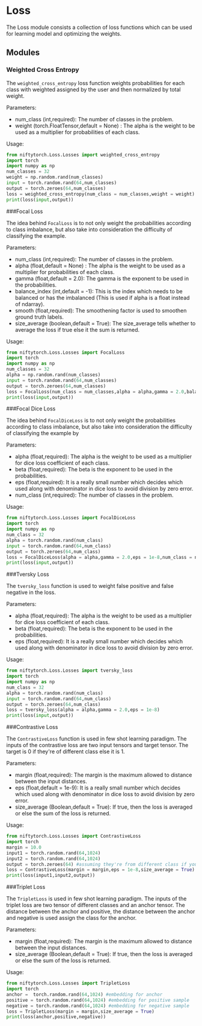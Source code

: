 # Loss

The Loss module consists a collection of loss functions which can be used for learning model and optimizing the weights.

## Modules 

### Weighted Cross Entropy

The `weighted_cross_entropy` loss function weights probabilities for each class with weighted assigned by the user and then normalized by total weight.<br>

Parameters:
<ul>
<li>num_class (int,required): The number of classes in the problem.
<li>weight (torch.FloatTensor,default = None) : The alpha is the weight to be used as a multiplier for probabilities of each class.
</ul>

Usage:

```python
from niftytorch.Loss.Losses import weighted_cross_entropy
import torch
import numpy as np
num_classes = 32
weight = np.random.rand(num_classes)
input = torch.random.rand(64,num_classes)
output = torch.zeroes(64,num_classes)
loss = weighted_cross_entropy(num_class = num_classes,weight = weight)
print(loss(input,output))
```

###Focal Loss

The idea behind `FocalLoss` is to not only weight the probabilities according to class imbalance, but also take into consideration the difficulty of classifying the example. 

Parameters:
<ul>
<li>num_class (int,required): The number of classes in the problem.
<li>alpha (float,default = None) : The alpha is the weight to be used as a multiplier for probabilities of each class.
<li>gamma (float,default = 2.0): The gamma is the exponent to be used in the probabilities.
<li>balance_index (int,default = -1): This is the index which needs to be balanced or has the imbalanced (This is used if alpha is a float instead of ndarray).
<li>smooth (float,required): The smoothening factor is used to smoothen ground truth labels.
<li>size_average (boolean,default = True): The size_average tells whether to average the loss if true else it the sum is returned.
</ul>

Usage:

```python
from niftytorch.Loss.Losses import FocalLoss
import torch
import numpy as np
num_classes = 32
alpha = np.random.rand(num_classes)
input = torch.random.rand(64,num_classes)
output = torch.zeroes(64,num_classes)
loss = FocalLoss(num_class = num_classes,alpha = alpha,gamma = 2.0,balance_index = 1,smooth = 0.1,size_average = True)
print(loss(input,output))
```

###Focal Dice Loss

The idea behind `FocalDiceLoss` is to not only weight the probabilities according to class imbalance, but also take into consideration the difficulty of classifying the example by 

Parameters:
<ul>
<li>alpha (float,required): The alpha is the weight to be used as a multiplier for dice loss coefficient of each class.
<li>beta (float,required): The beta is the exponent to be used in the probabilities.
<li>eps (float,required): It is a really small number which decides which used along with denominator in dice loss to avoid division by zero error. 
<li>num_class (int,required): The number of classes in the problem.
</ul>

Usage:

```python
from niftytorch.Loss.Losses import FocalDiceLoss
import torch
import numpy as np
num_class = 32
alpha = torch.random.rand(num_class)
input = torch.random.rand(64,num_class)
output = torch.zeroes(64,num_class)
loss = FocalDiceLoss(alpha = alpha,gamma = 2.0,eps = 1e-8,num_class = num_class)
print(loss(input,output))
```

###Tversky Loss

The `tversky_loss` function is used to weight false positive and false negative in the loss.

Parameters:
<ul>
<li>alpha (float,required): The alpha is the weight to be used as a multiplier for dice loss coefficient of each class.
<li>beta (float,required): The beta is the exponent to be used in the probabilities.
<li>eps (float,required): It is a really small number which decides which used along with denominator in dice loss to avoid division by zero error.
</ul>

Usage:

```python
from niftytorch.Loss.Losses import tversky_loss
import torch
import numpy as np
num_class = 32
alpha = torch.random.rand(num_class)
input = torch.random.rand(64,num_class)
output = torch.zeroes(64,num_class)
loss = tversky_loss(alpha = alpha,gamma = 2.0,eps = 1e-8)
print(loss(input,output))
```

###Contrastive Loss

The `ContrastiveLoss` function is used in few shot learning paradigm. The inputs of the contrastive loss are two input tensors and target tensor. The target is 0 if they're of different class else it is 1.

Parameters:
<ul>
<li>margin (float,required): The margin is the maximum allowed to distance between the input distances.
<li>eps (float,default = 1e-9): It is a really small number which decides which used along with denominator in dice loss to avoid division by zero error. 
<li>size_average (Boolean,default = True): If true, then the loss is averaged or else the sum of the loss is returned.
</ul>

Usage:

```python
from niftytorch.Loss.Losses import ContrastiveLoss
import torch
margin = 10.0
input1 = torch.random.rand(64,1024)
input2 = torch.random.rand(64,1024)
output = torch.zeroes(64) #assuming they're from different class if you they're from same class use torch.ones(64,num_class)
loss = ContrastiveLoss(margin = margin,eps = 1e-8,size_average = True)
print(loss(input1,input2,output))
```

###Triplet Loss

The `TripletLoss` is used in few shot learning paradigm. The inputs of the triplet loss are two tensor of different classes and an anchor tensor. The distance between the anchor and positive, the distance between the anchor and negative is used assign the class for the anchor.

Parameters:
<ul>
<li>margin (float,required): The margin is the maximum allowed to distance between the input distances.
<li>size_average (Boolean,default = True): If true, then the loss is averaged or else the sum of the loss is returned.
</ul>

Usage:

```python
from niftytorch.Loss.Losses import TripletLoss
import torch
anchor =  torch.random.rand(64,1024) #embedding for anchor
positive = torch.random.rand(64,1024) #embedding for positive sample
negative = torch.random.rand(64,1024) #embedding for negative sample
loss = TripletLoss(margin = margin,size_average = True)
print(loss(anchor,positive,negative))
```
